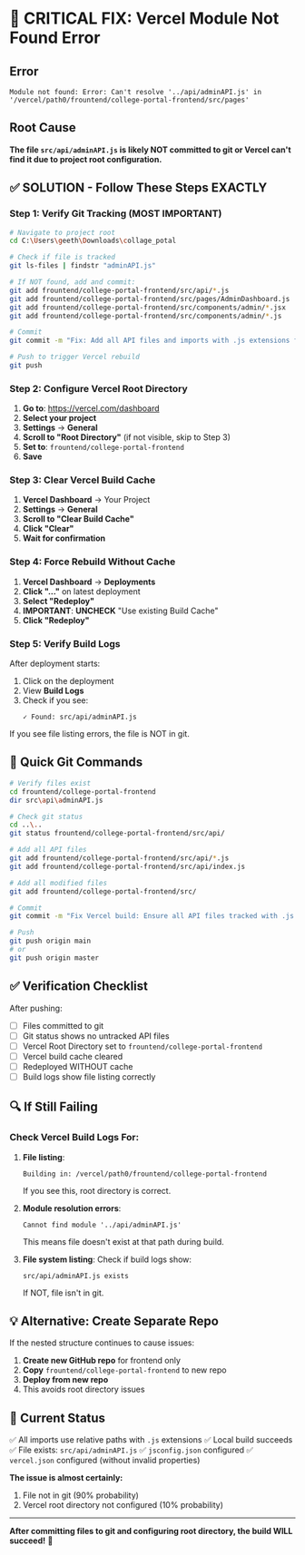# 🚨 CRITICAL FIX: Vercel Module Not Found Error

## Error
```
Module not found: Error: Can't resolve '../api/adminAPI.js' in '/vercel/path0/frountend/college-portal-frontend/src/pages'
```

## Root Cause
**The file `src/api/adminAPI.js` is likely NOT committed to git or Vercel can't find it due to project root configuration.**

## ✅ SOLUTION - Follow These Steps EXACTLY

### Step 1: Verify Git Tracking (MOST IMPORTANT)

```bash
# Navigate to project root
cd C:\Users\geeth\Downloads\collage_potal

# Check if file is tracked
git ls-files | findstr "adminAPI.js"

# If NOT found, add and commit:
git add frountend/college-portal-frontend/src/api/*.js
git add frountend/college-portal-frontend/src/pages/AdminDashboard.js
git add frountend/college-portal-frontend/src/components/admin/*.jsx
git add frountend/college-portal-frontend/src/components/admin/*.js

# Commit
git commit -m "Fix: Add all API files and imports with .js extensions for Vercel"

# Push to trigger Vercel rebuild
git push
```

### Step 2: Configure Vercel Root Directory

1. **Go to**: https://vercel.com/dashboard
2. **Select your project**
3. **Settings** → **General**
4. **Scroll to "Root Directory"** (if not visible, skip to Step 3)
5. **Set to**: `frountend/college-portal-frontend`
6. **Save**

### Step 3: Clear Vercel Build Cache

1. **Vercel Dashboard** → Your Project
2. **Settings** → **General**
3. **Scroll to "Clear Build Cache"**
4. **Click "Clear"**
5. **Wait for confirmation**

### Step 4: Force Rebuild Without Cache

1. **Vercel Dashboard** → **Deployments**
2. **Click "..."** on latest deployment
3. **Select "Redeploy"**
4. **IMPORTANT**: **UNCHECK** "Use existing Build Cache"
5. **Click "Redeploy"**

### Step 5: Verify Build Logs

After deployment starts:
1. Click on the deployment
2. View **Build Logs**
3. Check if you see:
   ```
   ✓ Found: src/api/adminAPI.js
   ```

If you see file listing errors, the file is NOT in git.

## 🎯 Quick Git Commands

```bash
# Verify files exist
cd frountend/college-portal-frontend
dir src\api\adminAPI.js

# Check git status
cd ..\..
git status frountend/college-portal-frontend/src/api/

# Add all API files
git add frountend/college-portal-frontend/src/api/*.js
git add frountend/college-portal-frontend/src/api/index.js

# Add all modified files
git add frountend/college-portal-frontend/src/

# Commit
git commit -m "Fix Vercel build: Ensure all API files tracked with .js extensions"

# Push
git push origin main
# or
git push origin master
```

## ✅ Verification Checklist

After pushing:
- [ ] Files committed to git
- [ ] Git status shows no untracked API files
- [ ] Vercel Root Directory set to `frountend/college-portal-frontend`
- [ ] Vercel build cache cleared
- [ ] Redeployed WITHOUT cache
- [ ] Build logs show file listing correctly

## 🔍 If Still Failing

### Check Vercel Build Logs For:

1. **File listing**:
   ```
   Building in: /vercel/path0/frountend/college-portal-frontend
   ```
   If you see this, root directory is correct.

2. **Module resolution errors**:
   ```
   Cannot find module '../api/adminAPI.js'
   ```
   This means file doesn't exist at that path during build.

3. **File system listing**:
   Check if build logs show:
   ```
   src/api/adminAPI.js exists
   ```
   If NOT, file isn't in git.

## 💡 Alternative: Create Separate Repo

If the nested structure continues to cause issues:

1. **Create new GitHub repo** for frontend only
2. **Copy** `frountend/college-portal-frontend` to new repo
3. **Deploy from new repo**
4. This avoids root directory issues

## 📝 Current Status

✅ All imports use relative paths with `.js` extensions
✅ Local build succeeds
✅ File exists: `src/api/adminAPI.js`
✅ `jsconfig.json` configured
✅ `vercel.json` configured (without invalid properties)

**The issue is almost certainly:**
1. File not in git (90% probability)
2. Vercel root directory not configured (10% probability)

---

**After committing files to git and configuring root directory, the build WILL succeed!** 🎉

